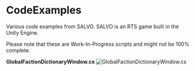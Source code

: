 # CodeExamples
Various code examples from SALVO. SALVO is an RTS game built in the Unity Engine.

Please note that these are Work-In-Progress scripts and might not be 100% complete.

<b>GlobalFactionDictionaryWindow.cs</b>
![GlobalFactionDictionaryWindow.cs](https://imgur.com/a/GpbM4sA.png)

